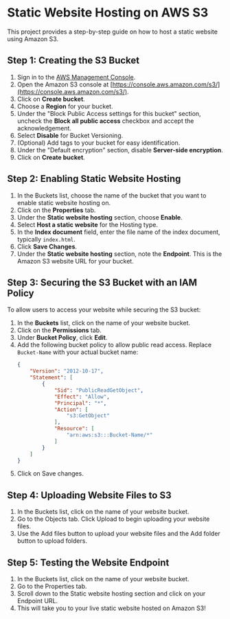 # Static Website Hosting on AWS S3

This project provides a step-by-step guide on how to host a static website using Amazon S3.

## Step 1: Creating the S3 Bucket

1. Sign in to the [AWS Management Console](https://aws.amazon.com/console/).
2. Open the Amazon S3 console at [https://console.aws.amazon.com/s3/](https://console.aws.amazon.com/s3/).
3. Click on **Create bucket**.
4. Choose a **Region** for your bucket.
5. Under the "Block Public Access settings for this bucket" section, uncheck the **Block all public access** checkbox and accept the acknowledgement.
6. Select **Disable** for Bucket Versioning.
7. (Optional) Add tags to your bucket for easy identification.
8. Under the "Default encryption" section, disable **Server-side encryption**.
9. Click on **Create bucket**.

## Step 2: Enabling Static Website Hosting

1. In the Buckets list, choose the name of the bucket that you want to enable static website hosting on.
2. Click on the **Properties** tab.
3. Under the **Static website hosting** section, choose **Enable**.
4. Select **Host a static website** for the Hosting type.
5. In the **Index document** field, enter the file name of the index document, typically `index.html`.
6. Click **Save Changes**.
7. Under the **Static website hosting** section, note the **Endpoint**. This is the Amazon S3 website URL for your bucket.

## Step 3: Securing the S3 Bucket with an IAM Policy

To allow users to access your website while securing the S3 bucket:

1. In the **Buckets** list, click on the name of your website bucket.
2. Click on the **Permissions** tab.
3. Under **Bucket Policy**, click **Edit**.
4. Add the following bucket policy to allow public read access. Replace `Bucket-Name` with your actual bucket name:
   ```json
   {
       "Version": "2012-10-17",
       "Statement": [
           {
               "Sid": "PublicReadGetObject",
               "Effect": "Allow",
               "Principal": "*",
               "Action": [
                   "s3:GetObject"
               ],
               "Resource": [
                   "arn:aws:s3:::Bucket-Name/*"
               ]
           }
       ]
   }
5. Click on Save changes.

## Step 4: Uploading Website Files to S3

1. In the Buckets list, click on the name of your website bucket.
2. Go to the Objects tab. Click Upload to begin uploading your website files.
3. Use the Add files button to upload your website files and the Add folder button to upload folders.

## Step 5: Testing the Website Endpoint

1. In the Buckets list, click on the name of your website bucket.
2. Go to the Properties tab.
3. Scroll down to the Static website hosting section and click on your Endpoint URL.
4. This will take you to your live static website hosted on Amazon S3!


